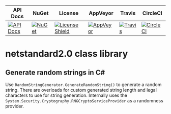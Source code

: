API Docs | NuGet | License | AppVeyor | Travis | CircleCI
---|---|---|---|---|---|
|[![API Docs](https://img.shields.io/badge/api-docs-informational)](https://glitchedpolygons.github.io/RandomStringGenerator/api/GlitchedPolygons.Utilities.RandomStringGenerator.html)| [![NuGet](https://buildstats.info/nuget/GlitchedPolygons.Utilities.RandomStringGenerator)](https://www.nuget.org/packages/GlitchedPolygons.Utilities.RandomStringGenerator)|[![License Shield](https://img.shields.io/badge/license-Apache--2.0-orange)](https://github.com/GlitchedPolygons/RandomStringGenerator/blob/master/LICENSE)|[![AppVeyor](https://ci.appveyor.com/api/projects/status/xeea0e1p8i6ujqae/branch/master?svg=true)](https://ci.appveyor.com/project/GlitchedPolygons/randomstringgenerator/branch/master)|[![Travis](https://travis-ci.org/GlitchedPolygons/RandomStringGenerator.svg?branch=master)](https://travis-ci.org/GlitchedPolygons/RandomStringGenerator)|[![CircleCI](https://circleci.com/gh/GlitchedPolygons/RandomStringGenerator.svg?style=shield)](https://circleci.com/gh/GlitchedPolygons/RandomStringGenerator)|

# netstandard2.0 class library
## Generate random strings in C#

Use `RandomStringGenerator.GenerateRandomString()` to generate a random string. There are overloads for custom generated string length and legal characters to use for string generation. Internally uses the `System.Security.Cryptography.RNGCryptoServiceProvider` as a randomness provider.
